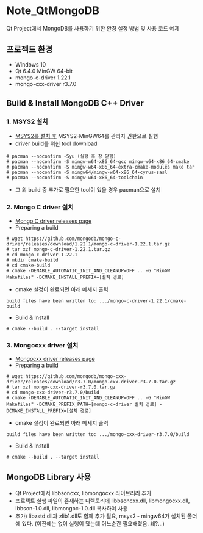 # Note_QtMongoDB
Qt Project에서 MongoDB를 사용하기 위한 환경 설정 방법 및 사용 코드 예제
## 프로젝트 환경
* Windows 10
* Qt 6.4.0 MinGW 64-bit
* mongo-c-driver 1.22.1
* mongo-cxx-driver r3.7.0
## Build & Install MongoDB C++ Driver 
### 1. MSYS2 설치
* [MSYS2를 설치 후](https://www.msys2.org/) MSYS2-MinGW64를 관리자 권한으로 실행
* driver build를 위한 tool download
```
# pacman --noconfirm -Syu (실행 후 창 닫힘)
# pacman --noconfirm -S mingw-w64-x86_64-gcc mingw-w64-x86_64-cmake
# pacman --noconfirm -S mingw-w64-x86_64-extra-cmake-modules make tar
# pacman --noconfirm -S mingw64/mingw-w64-x86_64-cyrus-sasl
# pacman --noconfirm -S mingw-w64-x86_64-toolchain
```
* 그 외 build 중 추가로 필요한 tool이 있을 경우 pacman으로 설치
### 2. Mongo C driver 설치
* [Mongo C driver releases page](https://github.com/mongodb/mongo-c-driver/releases)
* Preparing a build
```
# wget https://github.com/mongodb/mongo-c-driver/releases/download/1.22.1/mongo-c-driver-1.22.1.tar.gz
# tar xzf mongo-c-driver-1.22.1.tar.gz
# cd mongo-c-driver-1.22.1
# mkdir cmake-build
# cd cmake-build
# cmake -DENABLE_AUTOMATIC_INIT_AND_CLEANUP=OFF .. -G "MinGW Makefiles" -DCMAKE_INSTALL_PREFIX=[설치 경로]
```
* cmake 설정이 완료되면 아래 메세지 출력
```
build files have been written to: .../mongo-c-driver-1.22.1/cmake-build
```
* Build & Install
```
# cmake --build . --target install
```
### 3. Mongocxx driver 설치
* [Mongocxx driver releases page](https://github.com/mongodb/mongo-cxx-driver/releases)
* Preparing a build
```
# wget https://github.com/mongodb/mongo-cxx-driver/releases/download/r3.7.0/mongo-cxx-driver-r3.7.0.tar.gz
# tar xzf mongo-cxx-driver-r3.7.0.tar.gz
# cd mongo-cxx-driver-r3.7.0/build
# cmake -DENABLE_AUTOMATIC_INIT_AND_CLEANUP=OFF .. -G "MinGW Makefiles" -DCMAKE_PREFIX_PATH=[mongo-c-driver 설치 경로] -DCMAKE_INSTALL_PREFIX=[설치 경로]
```
* cmake 설정이 완료되면 아래 메세지 출력
```
build files have been written to: .../mongo-cxx-driver-r3.7.0/build
```
* Build & Install
```
# cmake --build . --target install
```
## MongoDB Library 사용
* Qt Project에서 libbsoncxx, libmongocxx 라이브러리 추가
* 프로젝트 실행 파일이 존재하는 디렉토리에 libbsoncxx.dll, libmongocxx.dll, lbbson-1.0.dll, libmongoc-1.0.dll 복사하여 사용
* 추가) libzstd.dll과 zlib1.dll도 함께 추가 필요, msys2 - mingw64가 설치된 폴더에 있다. (이전에는 없이 실행이 됐는데 어느순간 필요해졌음. 왜?...)
